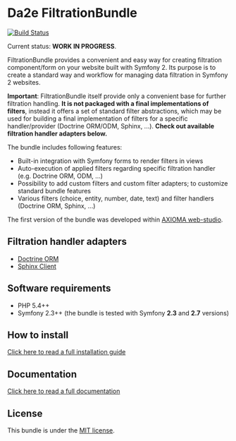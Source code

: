 # Da2e FiltrationBundle

[![Build Status](https://travis-ci.org/dmitrya2e/filtration-bundle.svg?branch=dev)](https://travis-ci.org/dmitrya2e/filtration-bundle)

Current status: **WORK IN PROGRESS**.

FiltrationBundle provides a convenient and easy way for creating filtration component/form on your website built with Symfony 2.
Its purpose is to create a standard way and workflow for managing data filtration in Symfony 2 websites.

**Important**: FiltrationBundle itself provide only a convenient base for further filtration handling. **It is not packaged with a final implementations of filters**, instead it offers a set of standard filter abstractions, which may be used for building a final implementation of filters for a specific handler/provider (Doctrine ORM/ODM, Sphinx, ...). **Check out available filtration handler adapters below.**

The bundle includes following features:

- Built-in integration with Symfony forms to render filters in views
- Auto-execution of applied filters regarding specific filtration handler (e.g. Doctrine ORM, ODM, ...)
- Possibility to add custom filters and custom filter adapters; to customize standard bundle features
- Various filters (choice, entity, number, date, text) and filter handlers (Doctrine ORM, Sphinx, ...)

The first version of the bundle was developed within [AXIOMA web-studio](https://www.axiomadev.com/).

## Filtration handler adapters

- [Doctrine ORM](https://github.com/dmitrya2e/filtration-doctrine-orm-bundle)
- [Sphinx Client](https://github.com/dmitrya2e/filtration-sphinx-client-bundle)

## Software requirements

- PHP 5.4++
- Symfony 2.3++ (the bundle is tested with Symfony **2.3** and **2.7** versions)

## How to install

[Click here to read a full installation guide](Resources/docs/how-to-install.md)

## Documentation

[Click here to read a full documentation](Resources/docs/index.md)

## License

This bundle is under the [MIT license](LICENSE).

